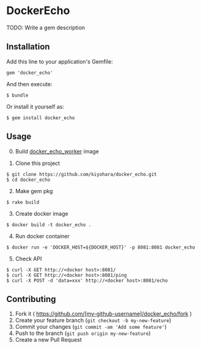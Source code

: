 # DockerEcho

TODO: Write a gem description

## Installation

Add this line to your application's Gemfile:

    gem 'docker_echo'

And then execute:

    $ bundle

Or install it yourself as:

    $ gem install docker_echo

## Usage

0. Build [docker_echo_worker](https://github.com/kiyohara/docker_echo_worker) image

1. Clone this project

  ```
  $ git clone https://github.com/kiyohara/docker_echo.git
  $ cd docker_echo
  ```

2. Make gem pkg

  ```
  $ rake build
  ```

3. Create docker image

  ```
  $ docker build -t docker_echo .
  ```

4. Run docker container

  ```
  $ docker run -e 'DOCKER_HOST=${DOCKER_HOST}' -p 8081:8081 docker_echo
  ```

5. Check API

  ```
  $ curl -X GET http://<docker host>:8081/
  $ curl -X GET http://<docker host>:8081/ping
  $ curl -X POST -d 'data=xxx' http://<docker host>:8081/echo
  ```

## Contributing

1. Fork it ( https://github.com/[my-github-username]/docker_echo/fork )
2. Create your feature branch (`git checkout -b my-new-feature`)
3. Commit your changes (`git commit -am 'Add some feature'`)
4. Push to the branch (`git push origin my-new-feature`)
5. Create a new Pull Request
